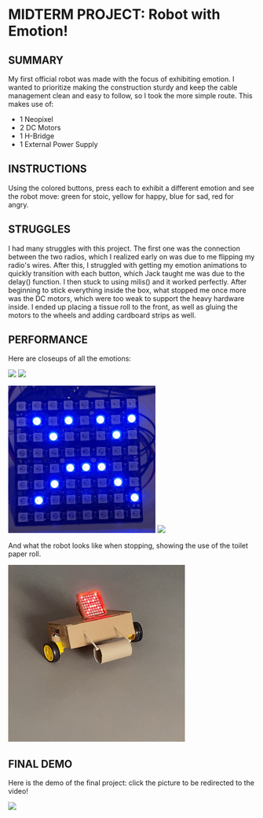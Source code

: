 # MIDTERM PROJECT: Robot with Emotion!

## SUMMARY
My first official robot was made with the focus of exhibiting emotion. I wanted to prioritize making the construction sturdy and keep the cable management clean and easy to follow, so I took the more simple route. This makes use of:

- 1 Neopixel
- 2 DC Motors
- 1 H-Bridge
- 1 External Power Supply

## INSTRUCTIONS
Using the colored buttons, press each to exhibit a different emotion and see the robot move: green for stoic, yellow for happy, blue for sad, red for angry.

## STRUGGLES
I had many struggles with this project. The first one was the connection between the two radios, which I realized early on was due to me flipping my radio's wires. 
After this, I struggled with getting my emotion animations to quickly transition with each button, which Jack taught me was due to the delay() function. I then stuck to using milis() and it worked perfectly.
After beginning to stick everything inside the box, what stopped me once more was the DC motors, which were too weak to support the heavy hardware inside. I ended up placing a tissue roll to the front, as well as gluing the motors to the wheels and adding cardboard strips as well.

## PERFORMANCE
Here are closeups of all the emotions:

![](images/stoic.gif)
![](images/happy.gif)

![](images/sad.gif)
![](images/angry.gif)

And what the robot looks like when stopping, showing the use of the toilet paper roll.

![](images/smoothStop.gif)

## FINAL DEMO
Here is the demo of the final project: click the picture to be redirected to the video!

[![](images/thumbnail.png)](https://youtu.be/BWFWNwsflnM)
